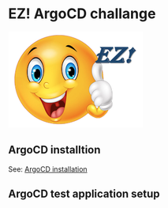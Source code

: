 # EZ! ArgoCD challange
![ez logo](/resources/images/ez/ez-smiley-small-logo.png)
## ArgoCD installtion
See: [ArgoCD installation](/learning-workspace-setup/argocd-installation.md)
## ArgoCD test application setup
